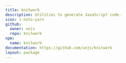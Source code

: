 ```yaml
---
title: knitwork
description: Utilities to generate JavaScript code.
icon: i-noto-yarn
github:
  owner: unjs
  repo: knitwork
npm:
  name: knitwork
documentation: https://github.com/unjs/knitwork
layout: package
---
```

